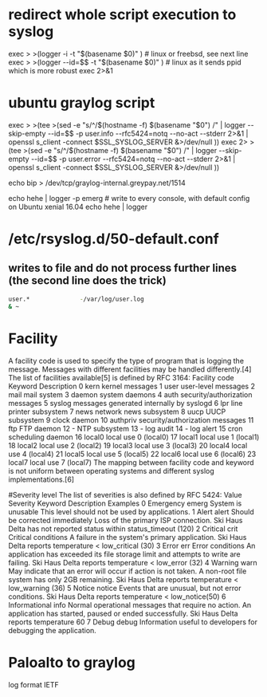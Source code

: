 # redirect whole script execution to syslog
exec > >(logger -i -t "$(basename $0)" )  # linux or freebsd, see next line
exec > >(logger --id=$$ -t "$(basename $0)" ) # linux as it sends ppid which is more robust
exec 2>&1

# ubuntu graylog script
exec  > >(tee >(sed -e "s/^/$(hostname -f) $(basename "$0") /" | logger --skip-empty --id=$$ -p user.info  --rfc5424=notq --no-act --stderr 2>&1 | openssl s_client -connect $SSL_SYSLOG_SERVER &>/dev/null ))
exec 2> >(tee >(sed -e "s/^/$(hostname -f) $(basename "$0") /" | logger --skip-empty --id=$$ -p user.error --rfc5424=notq --no-act --stderr 2>&1 | openssl s_client -connect $SSL_SYSLOG_SERVER &>/dev/null ))

echo bip > /dev/tcp/graylog-internal.greypay.net/1514

echo hehe | logger -p emerg # write to every console, with default config on Ubuntu xenial 16.04
echo hehe | logger

# /etc/rsyslog.d/50-default.conf
## writes to file and do not process further lines (the second line does the trick)
```bash
user.*				-/var/log/user.log
& ~
```


# Facility
A facility code is used to specify the type of program that is logging the message. Messages with different facilities may be handled differently.[4] The list of facilities available[5] is defined by RFC 3164:
Facility code	Keyword	Description
0	kern	kernel messages
1	user	user-level messages
2	mail	mail system
3	daemon	system daemons
4	auth	security/authorization messages
5	syslog	messages generated internally by syslogd
6	lpr	line printer subsystem
7	news	network news subsystem
8	uucp	UUCP subsystem
9		clock daemon
10	authpriv	security/authorization messages
11	ftp	FTP daemon
12	-	NTP subsystem
13	-	log audit
14	-	log alert
15	cron	scheduling daemon
16	local0	local use 0 (local0)
17	local1	local use 1 (local1)
18	local2	local use 2 (local2)
19	local3	local use 3 (local3)
20	local4	local use 4 (local4)
21	local5	local use 5 (local5)
22	local6	local use 6 (local6)
23	local7	local use 7 (local7)
The mapping between facility code and keyword is not uniform between operating systems and different syslog implementations.[6]

#Severity level
The list of severities is also defined by RFC 5424:
Value	Severity	Keyword	Description	Examples
0	Emergency	emerg	System is unusable	This level should not be used by applications.
1	Alert	alert	Should be corrected immediately	Loss of the primary ISP connection.
Ski Haus Delta has not reported status within status_timeout (120)
2	Critical	crit	Critical conditions	A failure in the system's primary application.
Ski Haus Delta reports temperature < low_critical (30)
3	Error	err	Error conditions	An application has exceeded its file storage limit and attempts to write are failing.
Ski Haus Delta reports temperature < low_error (32)
4	Warning	warn	May indicate that an error will occur if action is not taken.	A non-root file system has only 2GB remaining.
Ski Haus Delta reports temperature < low_warning (36)
5	Notice	notice	Events that are unusual, but not error conditions.	Ski Haus Delta reports temperature < low_notice(50)
6	Informational	info	Normal operational messages that require no action.	An application has started, paused or ended successfully.
Ski Haus Delta reports temperature 60
7	Debug	debug	Information useful to developers for debugging the application.

# Paloalto to graylog
log format IETF
